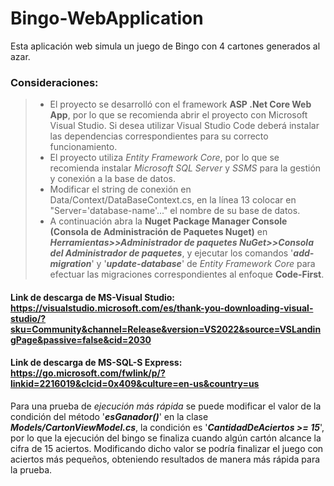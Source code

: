 # Bingo-WebApplication
Esta aplicación web simula un juego de Bingo con 4 cartones generados al azar.
### Consideraciones:
>
> - El proyecto se desarrolló con el framework **ASP .Net Core Web App**, por lo que se recomienda abrir el proyecto con Microsoft Visual Studio. Si desea utilizar Visual Studio Code deberá instalar las dependencias correspondientes para su correcto funcionamiento.
> - El proyecto utiliza *Entity Framework Core*, por lo que se recomienda instalar *Microsoft SQL Server* y *SSMS* para la gestión y conexión a la base de datos.
> - Modificar el string de conexión en Data/Context/DataBaseContext.cs, en la línea 13 colocar en "Server='database-name'..." el nombre de su base de datos.
> - A continuación abra la **Nuget Package Manager Console (Consola de Administración de Paquetes Nuget)** en ***Herramientas>>Administrador de paquetes NuGet>>Consola del Administrador de paquetes***, y ejecutar los comandos '***add-migration***' y '***update-database***' de *Entity Framework Core* para efectuar las migraciones correspondientes al enfoque **Code-First**.
#### Link de descarga de MS-Visual Studio: https://visualstudio.microsoft.com/es/thank-you-downloading-visual-studio/?sku=Community&channel=Release&version=VS2022&source=VSLandingPage&passive=false&cid=2030
#### Link de descarga de MS-SQL-S Express: https://go.microsoft.com/fwlink/p/?linkid=2216019&clcid=0x409&culture=en-us&country=us

Para una prueba de *ejecución más rápida* se puede modificar el valor de la condición del método '***esGanador()***' en la clase ***Models/CartonViewModel.cs***, la condición es '***CantidadDeAciertos >= 15***', por lo que la ejecución del bingo se finaliza cuando algún cartón alcance la cifra de 15 aciertos. Modificando dicho valor se podría finalizar el juego con aciertos más pequeños, obteniendo resultados de manera más rápida para la prueba.
